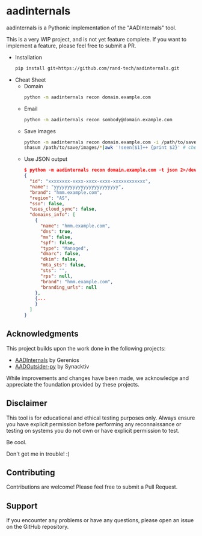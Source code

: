 # aadinternals

aadinternals is a Pythonic implementation of the "AADInternals" tool.

This is a very WIP project, and is not yet feature complete.  If you want to implement a feature, please feel free to submit a PR.

- Installation
    ```sh
    pip install git+https://github.com/rand-tech/aadinternals.git
    ```
- Cheat Sheet
  - Domain
    ```sh
    python -m aadinternals recon domain.example.com
    ```
  - Email
    ```sh
    python -m aadinternals recon sombody@domain.example.com
    ```
  - Save images
    ```sh
    python -m aadinternals recon domain.example.com -i /path/to/save/images
    shasum /path/to/save/images/*|awk '!seen[$1]++ {print $2}' # check images
    ```
  - Use JSON output
    ```json
    $ python -m aadinternals recon domain.example.com -t json 2>/dev/null
    {
      "id": "xxxxxxxx-xxxx-xxxx-xxxx-xxxxxxxxxxxx",
      "name": "yyyyyyyyyyyyyyyyyyyyyyyy",
      "brand": "hmm.example.com",
      "region": "AS",
      "sso": false,
      "uses_cloud_sync": false,
      "domains_info": [
        {
          "name": "hmm.example.com",
          "dns": true,
          "mx": false,
          "spf": false,
          "type": "Managed",
          "dmarc": false,
          "dkim": false,
          "mta_sts": false,
          "sts": "",
          "rps": null,
          "brand": "hmm.example.com",
          "branding_urls": null
        },
        {...
        }
      ]
    }
    ```

## Acknowledgments

This project builds upon the work done in the following projects:

- [AADInternals](https://github.com/Gerenios/AADInternals) by Gerenios
- [AADOutsider-py](https://github.com/synacktiv/AADOutsider-py) by Synacktiv

While improvements and changes have been made, we acknowledge and appreciate the foundation provided by these projects.

## Disclaimer

This tool is for educational and ethical testing purposes only. Always ensure you have explicit permission before performing any reconnaissance or testing on systems you do not own or have explicit permission to test.

Be cool.

Don't get me in trouble! :)

## Contributing

Contributions are welcome! Please feel free to submit a Pull Request.

## Support

If you encounter any problems or have any questions, please open an issue on the GitHub repository.
